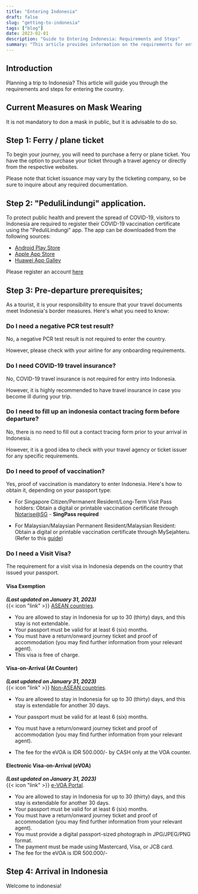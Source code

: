 ```yaml
---
title: "Entering Indonesia"
draft: false
slug: "getting-to-indonesia"
tags: ["blog"]
date: 2023-02-01
description: "Guide to Entering Indonesia: Requirements and Steps"
summary: "This article provides information on the requirements for entering Indonesia, including steps for obtaining a ferry/plane ticket, downloading the PeduliLindungi app, and fulfilling pre-departure prerequisites such as proof of vaccination. Information on visit visas and arrival in Indonesia is also included."
---
```


## Introduction

Planning a trip to Indonesia? This article will guide you through the requirements and steps for entering the country.

## Current Measures on Mask Wearing

It is not mandatory to don a mask in public, but it is advisable to do so.

## Step 1: Ferry / plane ticket

To begin your journey, you will need to purchase a ferry or plane ticket. You have the option to purchase your ticket through a travel agency or directly from the respective websites. 

Please note that ticket issuance may vary by the ticketing company, so be sure to inquire about any required documentation.

## Step 2: "PeduliLindungi" application.

To protect public health and prevent the spread of COVID-19, visitors to Indonesia are required to register their COVID-19 vaccination certificate using the "PeduliLindungi" app. The app can be downloaded from the following sources:

- [Android Play Store](http://bit.ly/Android-PL)
- [Apple App Store](https://apple.co/2K7TNj1)
- [Huawei App Galley](https://appgallery.huawei.com/#/app/C102542717)

Please register an account [here](https://www.pedulilindungi.id/register)

## Step 3: Pre-departure prerequisites;

As a tourist, it is your responsibility to ensure that your travel documents meet Indonesia's border measures. Here's what you need to know:

### Do I need a negative PCR test result?

No, a negative PCR test result is not required to enter the country. 

However, please check with your airline for any onboarding requirements.

### Do I need COVID-19 travel insurance?

No, COVID-19 travel insurance is not required for entry into Indonesia. 

However, it is highly recommended to have travel insurance in case you become ill during your trip.

### Do I need to fill up an indonesia contact tracing form before departure?

No, there is no need to fill out a contact tracing form prior to your arrival in Indonesia. 

However, it is a good idea to check with your travel agency or ticket issuer for any specific requirements.

### Do I need to proof of vaccination?

Yes, proof of vaccination is mandatory to enter Indonesia. Here's how to obtain it, depending on your passport type:

- For Singapore Citizen/Permanent Resident/Long-Term Visit Pass holders: Obtain a digital or printable vaccination certificate through [Notarise@SG](https://www.notarise.gov.sg/) - <b>SingPass required </b>

- For Malaysian/Malaysian Permanent Resident/Malaysian Resident: Obtain a digital or printable vaccination certificate through MySejahteru. (Refer to this [guide](https://www.techarp.com/software/vaccine-certificate-pdf-guide/))

### Do I need a Visit Visa?

The requirement for a visit visa in Indonesia depends on the country that issued your passport.

#### Visa Exemption

<b><i>(Last updated on January 31, 2023)</i></b><br>
{{< icon "link" >}} [ASEAN countries](https://kemlu.go.id/singapore/en/pages/bebas_visa_kunjungan%28bvk%29/754/about-service#:~:text=FREE%20VISA%20FOR%20ASEAN%20TOURISTS%20(30%20DAYS%20ONLY)%3A). <br>

- You are allowed to stay in Indonesia for up to 30 (thirty) days, and this stay is not extendable.
- Your passport must be valid for at least 6 (six) months.
- You must have a return/onward journey ticket and proof of accommodation (you may find further information from your relevant agent).
- This visa is free of charge.


#### Visa-on-Arrival (At Counter)

<b><i>(Last updated on January 31, 2023)</i></b><br>
{{< icon "link" >}} [Non-ASEAN countries](https://kemlu.go.id/singapore/en/pages/voa/753/about-service). <br>


- You are allowed to stay in Indonesia for up to 30 (thirty) days, and this stay is extendable for another 30 days.
- Your passport must be valid for at least 6 (six) months.
- You must have a return/onward journey ticket and proof of accommodation (you may find further information from your relevant agent).

- The fee for the eVOA is IDR 500.000/- by CASH only at the VOA counter.

#### Electronic Visa-on-Arrival (eVOA)

<b><i>(Last updated on January 31, 2023)</i></b><br>
{{< icon "link" >}} [e-VOA Portal](https://molina.imigrasi.go.id/#e-voa). <br>

- You are allowed to stay in Indonesia for up to 30 (thirty) days, and this stay is extendable for another 30 days.
- Your passport must be valid for at least 6 (six) months.
- You must have a return/onward journey ticket and proof of accommodation (you may find further information from your relevant agent).
- You must provide a digital passport-sized photograph in JPG/JPEG/PNG format.
- The payment must be made using Mastercard, Visa, or JCB card.
- The fee for the eVOA is IDR 500.000/-

## Step 4: Arrival in Indonesia

Welcome to indonesia!



